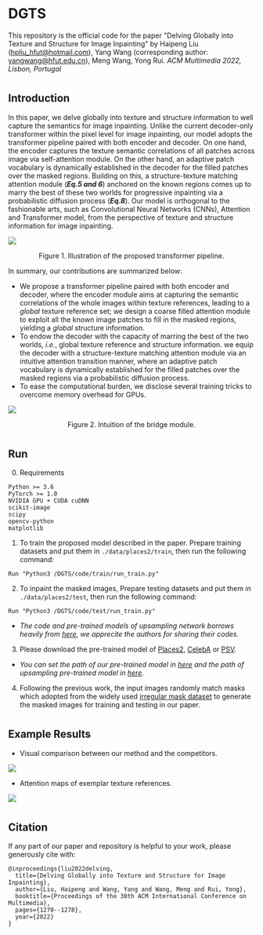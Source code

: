 # DGTS

This repository is the official code for the paper "Delving Globally into Texture and Structure for Image Inpainting" by Haipeng Liu (hpliu_hfut@hotmail.com), Yang Wang (corresponding author: yangwang@hfut.edu.cn), Meng Wang, Yong Rui. *ACM Multimedia 2022, Lisbon, Portugal*
#
## Introduction
In this paper, we delve globally into texture and structure information to well capture the semantics for image inpainting. Unlike the current decoder-only transformer within the pixel level for image inpainting, our model adopts the transformer pipeline paired with both encoder and decoder. On one hand, the encoder captures the texture semantic correlations of all patches across image via self-attention module. On the other hand, an adaptive patch vocabulary is dynamically established in the decoder for the filled patches over the masked regions. Building on this,  a structure-texture matching attention module (**_Eq.5 and 6_**) anchored on the known regions comes up to marry the best of these two worlds for progressive inpainting via a probabilistic diffusion process (**_Eq.8_**). Our model is orthogonal to the fashionable arts, such as Convolutional Neural Networks (CNNs), Attention and Transformer model, from the perspective of texture and structure information for image inpainting.

![](https://github.com/htyjers/DGTS-Inpainting/blob/DGTS/images/model.png)
<p align="center">Figure 1. Illustration of the proposed transformer pipeline.</p>

In summary, our contributions are summarized below:
- We propose a transformer pipeline paired with both encoder and decoder, where the encoder module aims at capturing the semantic correlations of the whole images within texture references, leading to a *global* texture reference set; we design a coarse filled attention module to exploit all the known image patches to fill in the masked regions, yielding a *global* structure information.
- To endow the decoder with the capacity of marring the best of the two worlds, *i.e.*, global texture reference and structure information. we equip the decoder with a structure-texture matching attention module via an intuitive attention transition manner, where  an adaptive patch vocabulary is dynamically established for the filled patches over the masked regions via a probabilistic diffusion process.
- To ease the computational burden, we disclose several training tricks to overcome memory overhead for GPUs.

![](https://github.com/htyjers/DGTS-Inpainting/blob/DGTS/images/bridge.png)
<p align="center">Figure 2.  Intuition of the bridge module.</p>



#
## Run 
0. Requirements
```
Python >= 3.6
PyTorch >= 1.0
NVIDIA GPU + CUDA cuDNN
scikit-image
scipy
opencv-python
matplotlib
```


1. To train the proposed model described in the paper. Prepare training datasets and put them in ```./data/places2/train```, then run the following command:
```
Run "Python3 /DGTS/code/train/run_train.py"
```


2. To inpaint the masked images, Prepare testing datasets and put them in ```./data/places2/test```, then run the following command:
```
Run "Python3 /DGTS/code/test/run_train.py"
```
* *The code and pre-trained models of upsampling network borrows heavily from [here](https://github.com/yingchen001/BAT-Fill), we apprecite the authors for sharing their codes.*


3. Please download the pre-trained model of [Places2](https://www.dropbox.com/s/jipius8hwcr3795/places.pth?dl=0), [CelebA](https://www.dropbox.com/s/943xcupfe2f5bl3/celebA.pth?dl=0) or [PSV](https://www.dropbox.com/s/qerluzqv7fnb4e0/PSV.pth?dl=0). 
* *You can set the path of our pre-trained model in [here](https://github.com/htyjers/DGTS-Inpainting/blob/DGTS/code/test/test.py#L106) and the path of upsampling pre-trained model in [here](https://github.com/htyjers/DGTS-Inpainting/blob/DGTS/code/test/test.py#L100).*

4. Following the previous work, the input images randomly match masks which adopted from the widely used [irregular mask dataset](https://nv-adlr.github.io/publication/partialconv-inpainting) to generate the masked images for training and testing in our paper.



#
## Example Results

- Visual comparison between our method and the competitors.

![](https://github.com/htyjers/DGTS-Inpainting/blob/DGTS/images/compare.png)

- Attention maps of exemplar texture references.

![](https://github.com/htyjers/DGTS-Inpainting/blob/DGTS/images/correct.png)


#
## Citation

If any part of our paper and repository is helpful to your work, please generously cite with:

```
@inproceedings{liu2022delving,
  title={Delving Globally into Texture and Structure for Image Inpainting},
  author={Liu, Haipeng and Wang, Yang and Wang, Meng and Rui, Yong},
  booktitle={Proceedings of the 30th ACM International Conference on Multimedia},
  pages={1270--1278},
  year={2022}
}
```
